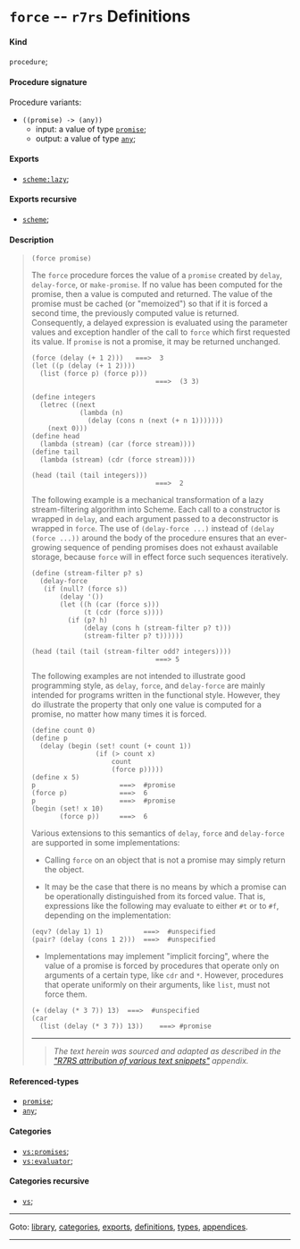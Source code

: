 

<a id='definition__r7rs__force'></a>

# `force` -- `r7rs` Definitions


<a id='definition__r7rs__force__kind'></a>

#### Kind

`procedure`;


<a id='definition__r7rs__force__procedure-signature'></a>

#### Procedure signature

Procedure variants:
 * `((promise) -> (any))`
   * input: a value of type [`promise`](../../r7rs/types/promise.md#type__r7rs__promise);
   * output: a value of type [`any`](../../r7rs/types/any.md#type__r7rs__any);


<a id='definition__r7rs__force__exports'></a>

#### Exports

 * [`scheme:lazy`](../../r7rs/exports/scheme_3a_lazy.md#export__r7rs__scheme_3a_lazy);


<a id='definition__r7rs__force__exports-recursive'></a>

#### Exports recursive

 * [`scheme`](../../r7rs/exports/scheme.md#export__r7rs__scheme);


<a id='definition__r7rs__force__description'></a>

#### Description

> ````
> (force promise)
> ````
> 
> 
> The `force` procedure forces the value of a `promise` created
> by `delay`, `delay-force`, or `make-promise`.
> If no value has been computed for the promise, then a value is
> computed and returned.  The value of the promise must be cached (or
> "memoized") so that if it is forced a second time, the previously
> computed value is returned.
> Consequently, a delayed expression is evaluated using the parameter
> values and exception handler of the call to `force` which first
> requested its value.
> If `promise` is not a promise, it may be returned unchanged.
> 
> ````
> (force (delay (+ 1 2)))   ===>  3
> (let ((p (delay (+ 1 2))))
>   (list (force p) (force p)))
>                                ===>  (3 3)
> 
> (define integers
>   (letrec ((next
>             (lambda (n)
>               (delay (cons n (next (+ n 1)))))))
>     (next 0)))
> (define head
>   (lambda (stream) (car (force stream))))
> (define tail
>   (lambda (stream) (cdr (force stream))))
> 
> (head (tail (tail integers)))
>                                ===>  2
> ````
> 
> The following example is a mechanical transformation of a lazy
> stream-filtering algorithm into Scheme.  Each call to a constructor is
> wrapped in `delay`, and each argument passed to a deconstructor is
> wrapped in `force`.  The use of `(delay-force ...)` instead of
> `(delay (force ...))` around the body of the procedure ensures that an
> ever-growing sequence of pending promises does not
> exhaust available storage,
> because `force` will in effect force such sequences iteratively.
> 
> ````
> (define (stream-filter p? s)
>   (delay-force
>    (if (null? (force s))
>        (delay '())
>        (let ((h (car (force s)))
>              (t (cdr (force s))))
>          (if (p? h)
>              (delay (cons h (stream-filter p? t)))
>              (stream-filter p? t))))))
> 
> (head (tail (tail (stream-filter odd? integers))))
>                                ===> 5
> ````
> 
> The following examples are not intended to illustrate good programming
> style, as `delay`, `force`, and `delay-force` are mainly intended
> for programs written in the functional style.
> However, they do illustrate the property that only one value is
> computed for a promise, no matter how many times it is forced.
> 
> ````
> (define count 0)
> (define p
>   (delay (begin (set! count (+ count 1))
>                 (if (> count x)
>                     count
>                     (force p)))))
> (define x 5)
> p                     ===>  #promise
> (force p)             ===>  6
> p                     ===>  #promise
> (begin (set! x 10)
>        (force p))     ===>  6
> ````
> 
> Various extensions to this semantics of `delay`, `force` and
> `delay-force` are supported in some implementations:
> 
>   * Calling `force` on an object that is not a promise may simply
> return the object.
> 
>   * It may be the case that there is no means by which a promise can be
> operationally distinguished from its forced value.  That is, expressions
> like the following may evaluate to either `#t` or to `#f`,
> depending on the implementation:
> 
> ````
> (eqv? (delay 1) 1)          ===>  #unspecified
> (pair? (delay (cons 1 2)))  ===>  #unspecified
> ````
> 
>   * Implementations may implement "implicit forcing", where
> the value of a promise is forced by procedures
> that operate only on arguments of a certain type, like `cdr`
> and `*`.  However, procedures that operate uniformly on their
> arguments, like `list`, must not force them.
> 
> ````
> (+ (delay (* 3 7)) 13)  ===>  #unspecified
> (car
>   (list (delay (* 3 7)) 13))    ===> #promise
> ````
> 
> 
> ----
> > *The text herein was sourced and adapted as described in the ["R7RS attribution of various text snippets"](../../r7rs/appendices/attribution.md#appendix__r7rs__attribution) appendix.*


<a id='definition__r7rs__force__referenced-types'></a>

#### Referenced-types

 * [`promise`](../../r7rs/types/promise.md#type__r7rs__promise);
 * [`any`](../../r7rs/types/any.md#type__r7rs__any);


<a id='definition__r7rs__force__categories'></a>

#### Categories

 * [`vs:promises`](../../r7rs/categories/vs_3a_promises.md#category__r7rs__vs_3a_promises);
 * [`vs:evaluator`](../../r7rs/categories/vs_3a_evaluator.md#category__r7rs__vs_3a_evaluator);


<a id='definition__r7rs__force__categories-recursive'></a>

#### Categories recursive

 * [`vs`](../../r7rs/categories/vs.md#category__r7rs__vs);

----

Goto: [library](../../r7rs/_index.md#library__r7rs), [categories](../../r7rs/categories/_index.md#toc__r7rs__categories), [exports](../../r7rs/exports/_index.md#toc__r7rs__exports), [definitions](../../r7rs/definitions/_index.md#toc__r7rs__definitions), [types](../../r7rs/types/_index.md#toc__r7rs__types), [appendices](../../r7rs/appendices/_index.md#toc__r7rs__appendices).

----

